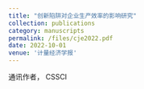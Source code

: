 ```yaml
---
title: "创新陷阱对企业生产效率的影响研究"
collection: publications
category: manuscripts
permalink: /files/cje2022.pdf
date: 2022-10-01
venue: '计量经济学报'
---
```


通讯作者， CSSCI
